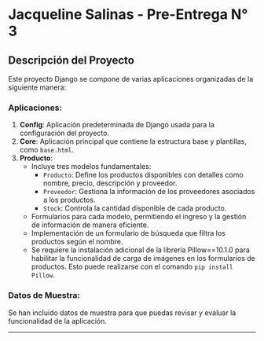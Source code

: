 # Jacqueline Salinas - Pre-Entrega N° 3

## Descripción del Proyecto

Este proyecto Django se compone de varias aplicaciones organizadas de la siguiente manera:

### Aplicaciones:
1. **Config**: Aplicación predeterminada de Django usada para la configuración del proyecto.
2. **Core**: Aplicación principal que contiene la estructura base y plantillas, como `base.html`.
3. **Producto**:
    - Incluye tres modelos fundamentales:
        - `Producto`: Define los productos disponibles con detalles como nombre, precio, descripción y proveedor.
        - `Proveedor`: Gestiona la información de los proveedores asociados a los productos.
        - `Stock`: Controla la cantidad disponible de cada producto.
    - Formularios para cada modelo, permitiendo el ingreso y la gestión de información de manera eficiente.
    - Implementación de un formulario de búsqueda que filtra los productos según el nombre.
    - Se requiere la instalación adicional de la librería Pillow==10.1.0 para habilitar la funcionalidad de carga de imágenes en los formularios de productos. Esto puede realizarse con el comando `pip install Pillow`.

### Datos de Muestra:
Se han incluido datos de muestra para que puedas revisar y evaluar la funcionalidad de la aplicación.

---